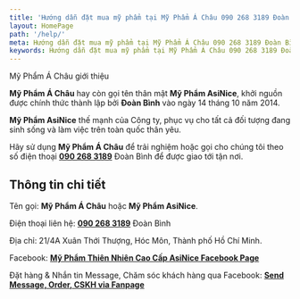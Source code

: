 ```yaml
---
title: 'Hướng dẫn đặt mua mỹ phẩm tại Mỹ Phẩm Á Châu 090 268 3189 Đoàn Bình'
layout: HomePage
path: '/help/'
meta: Hướng dẫn đặt mua mỹ phẩm tại Mỹ Phẩm Á Châu 090 268 3189 Đoàn Bình
keywords: Hướng dẫn đặt mua mỹ phẩm tại Mỹ Phẩm Á Châu 090 268 3189 Đoàn Bình
---
```


Mỹ Phẩm Á Châu giới thiệu

**Mỹ Phẩm Á Châu** hay còn gọi tên thân mật **Mỹ Phẩm AsiNice**, khởi nguồn được chính thức thành lập bởi **Đoàn Bình** vào ngày 14 tháng 10 năm 2014.

**Mỹ Phẩm AsiNice** thế mạnh của Công ty, phục vụ cho tất cả đối tượng đang sinh sống và làm việc trên toàn quốc thân yêu.

Hãy sử dụng **Mỹ Phẩm Á Châu** để trải nghiệm hoặc gọi cho chúng tôi theo số điện thoại [**090 268 3189**](tel:+84-902-683-189) Đoàn Bình để được giao tới tận nơi.

## Thông tin chi tiết

Tên gọi: **Mỹ Phẩm Á Châu** hoặc **Mỹ Phẩm AsiNice**.

Điện thoại liên hệ: [**090 268 3189**](tel:+84-902-683-189) Đoàn Bình

Địa chỉ: 21/4A Xuân Thới Thượng, Hóc Môn, Thành phố Hồ Chí Minh.

Facebook: [**Mỹ Phẩm Thiên Nhiên Cao Cấp AsiNice Facebook Page**](https://www.facebook.com/AsiniceDung/)

Đặt hàng & Nhắn tin Message, Chăm sóc khách hàng qua Facebook: [**Send Message, Order, CSKH via Fanpage**](http://m.me/AsiniceDung)
